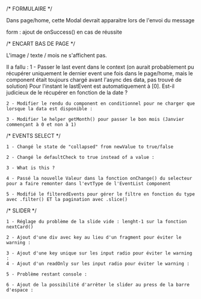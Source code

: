 /* FORMULAIRE */

Dans page/home, cette Modal devrait apparaitre lors de l'envoi du message

<script>
	<Modal
		Content={
			<div className="ModalMessage--success">
				<div>Message envoyé !</div>
				<p>
					Merci pour votre message nous tâcherons de vous répondre dans les plus
					brefs délais
				</p>
			</div>
		}
	>
		{({ setIsOpened }) => (
			<Form onSuccess={() => setIsOpened(true)} onError={() => null} />
		)}
	</Modal>;
</script>

form : ajout de onSuccess() en cas de réussite

<script>
	const Form = ({ onSuccess, onError }) => {
		const [sending, setSending] = useState(false);
		const sendContact = useCallback(
			async (evt) => {
				evt.preventDefault();
				setSending(true);
				// We try to call mockContactApi
				try {
					await mockContactApi();
					setSending(false);
					onSuccess(); //! ajout de onSuccess() passé en props
				} catch (err) {
					setSending(false);
					onError(err);
				}
			},
			[onSuccess, onError]
		);
	};

</script>


/* ENCART BAS DE PAGE */

L'image / texte / mois ne s'affichent pas. 

Il a fallu : 
	1 - Passer le last event dans le context (on aurait probablement pu récupérer uniquement le dernier event une fois dans le page/home, mais le component était toujours chargé avant l'async des data, pas trouvé de solution)
	Pour l'instant le lastEvent est automatiquement à [0]. 
	Est-il judicieux de le récupérer en fonction de la date ? 

<script>

	export const DataProvider = ({ children }) => {
		const [error, setError] = useState(null);
		const [data, setData] = useState(null);
		const [lastEvent, setLastEvent] = useState(null);
	
		const getData = useCallback(async () => {
			try {
				const newData = await api.loadData();
				setData(newData);
				setLastEvent(newData.events[0]);
			} catch (err) {
				setError(err);
			}
		}, []);
	
		useEffect(() => {
			getData();
		}, []);
	
		return (
			<DataContext.Provider
				// eslint-disable-next-line react/jsx-no-constructed-context-values
				value={{
					data,
					error,
					lastEvent,
				}}
			>
				{children}
			</DataContext.Provider>
		);
	};
</script>

	2 - Modifier le rendu du component en conditionnel pour ne charger que lorsque la data est disponible : 

<script>
	{lastEvent && (
							<EventCard
								imageSrc={lastEvent?.cover}
								title={lastEvent?.title}
								date={new Date(lastEvent?.date)}
								small
								label="boom"
							/>
						)}
</script>

	3 - Modifier le helper getMonth() pour passer le bon mois (Janvier commençant à 0 et non à 1)

<script>
	export const MONTHS = {
	0: "janvier",
	1: "février",
	2: "mars",
	3: "avril",
	4: "mai",
	5: "juin",
	6: "juillet",
	7: "août",
	8: "septembre",
	9: "octobre",
	10: "novembre",
	11: "décembre",
};

export const getMonth = (date) => MONTHS[date.getMonth()];
</script>


/* EVENTS SELECT */

	1 - Changé le state de "collapsed" from newValue to true/false

<script>
	const [value, setValue] = useState();
	const [collapsed, setCollapsed] = useState(true);
	const changeValue = (newValue) => {
		onChange();
		setValue(newValue);
		setCollapsed(!collapsed);
	};
</script>

	2 - Changé le defaultCheck to true instead of a value : 

<script>
	{!titleEmpty && (
		<li onClick={() => changeValue(null)}>
			<input defaultChecked="true" name="selected" type="radio" />{" "}
			Toutes
		</li>
	)}
</script>

	3 - What is this ? 

<script>
	{/*  What is this ?  */}
	input type="hidden" value={value || ""} name={name} />
	{/*  What is this ?  */}
</script>

	4 - Passé la nouvelle Valeur dans la fonction onChange() du selecteur pour a faire remonter dans l'evtType de l'EventList component

<script>
	const changeValue = (newValue) => {
	setCollapsed(!collapsed);
	setValue(newValue);
	onChange(newValue);
		};
</script>

	5 - Modifié le filteredEvents pour gérer le filtre en fonction du type avec .filter() ET la pagination avec .slice()

<script>
	const filteredEvents = (
	(type
		? data?.events?.filter((event) => event.type === type)
		: data?.events) || []
		).slice((currentPage - 1) * PER_PAGE, PER_PAGE * currentPage);
</script>


/* SLIDER */

	1 - Réglage du problème de la slide vide : lenght-1 sur la fonction nextCard()

<script>
		const nextCard = () => {
		setTimeout(
			() => setIndex(index < byDateDesc.length - 1 ? index + 1 : 0),
			5000
		);
	};
</script>

	2 - Ajout d'une div avec key au lieu d'un fragment pour éviter le warning :

<script>
	<div className="SlideCardList">
			{byDateDesc?.map((event, idx) => (
				<div key={`slide-${event.title}`}>
				/* reste du code */
				</div>
			))}
	</div>
</script>

	3 - Ajout d'une key unique sur les input radio pour éviter le warning :
	4 - Ajout d'un readOnly sur les input radio pour éviter le warning :

<script>
	<div className="SlideCard__pagination">
		{byDateDesc.map((ev, radioIdx) => (
			<input
				key={`radio-${ev.title}`}
				type="radio"
				name="radio-button"
				checked={index === radioIdx}
				readOnly
			/>
		))}
	</div>
</script>

	5 - Problème restant console : 

<script>
	index.js:15 Uncaught TypeError: Cannot read properties of undefined (reading 'length')
    at index.js:15:1
</script>

	6 - Ajout de la possibilité d'arrêter le slider au press de la barre d'espace :

<script>
	useEffect(() => {
		const interval = setInterval(() => {
			if (!isPaused) {
				nextCard();
			}
		}, 5000);

		const handleKeyDown = (e) => {
			if (e.key === " ") {
				setIsPaused(!isPaused);
			}
		};

		document.addEventListener("keydown", handleKeyDown);

		return () => {
			clearInterval(interval);
			document.removeEventListener("keydown", handleKeyDown);
		};
	});
</script>